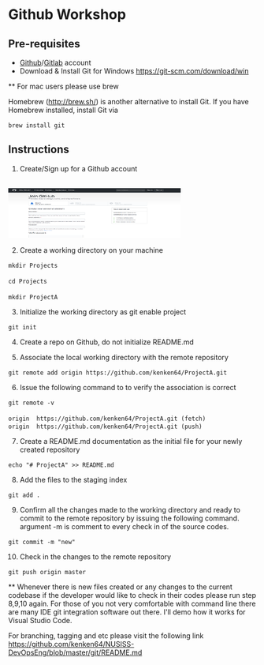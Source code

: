 # Github Workshop

## Pre-requisites 
* [Github](https://github.com/)/[Gitlab](https://about.gitlab.com/) account
* Download & Install Git for Windows https://git-scm.com/download/win

** For mac users please use brew 

Homebrew (http://brew.sh/) is another alternative to install Git. If you have Homebrew installed, install Git via

```
brew install git
```

## Instructions

1. Create/Sign up for a Github account
<br>
<img style="width:350px;height:100px; float: center;" src="./screens/git1.png"/>
<br>

2. Create a working directory on your machine

```
mkdir Projects

cd Projects

mkdir ProjectA

```
3. Initialize the working directory as git enable project

```
git init
```

4. Create a repo on Github, do not initialize README.md

5. Associate the local working directory with the remote repository

```
git remote add origin https://github.com/kenken64/ProjectA.git
```

6. Issue the following command to to verify the association is correct

```
git remote -v

origin	https://github.com/kenken64/ProjectA.git (fetch)
origin	https://github.com/kenken64/ProjectA.git (push)
```

7. Create a README.md documentation as the initial file for your newly created repository

```
echo "# ProjectA" >> README.md
```

8. Add the files to the staging index

```
git add .
```

9. Confirm all the changes made to the working directory and ready to commit to the remote repository by issuing the following command. argument -m is comment to every check in of the source codes.

```
git commit -m "new"
```

10. Check in the changes to the remote repository

```
git push origin master
```

** Whenever there is new files created or any changes to the current codebase if the developer would like to check in their codes please run step 8,9,10 again. For those of you not very comfortable with command line there are many IDE git integration software out there. I'll demo how it works for Visual Studio Code.

For branching, tagging and etc please visit the following link https://github.com/kenken64/NUSISS-DevOpsEng/blob/master/git/README.md
